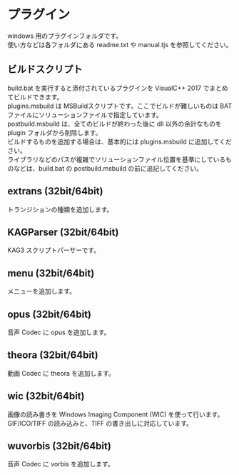 # プラグイン
windows 用のプラグインフォルダです。  
使い方などは各フォルダにある readme.txt や manual.tjs を参照してください。

## ビルドスクリプト
build.bat を実行すると添付されているプラグインを VisualC++ 2017 でまとめてビルドできます。  
plugins.msbuild は MSBuildスクリプトです。ここでビルドが難しいものは BAT ファイルにソリューションファイルで指定しています。  
postbuild.msbuild は、全てのビルドが終わった後に dll 以外の余計なものを plugin フォルダから削除します。  
ビルドするものを追加する場合は、基本的には plugins.msbuild に追加してください。  
ライブラリなどのパスが複雑でソリューションファイル位置を基準にしているものなどは、build.bat の postbuild.msbuild の前に追記してください。  

## extrans (32bit/64bit)
トランジションの種類を追加します。

## KAGParser (32bit/64bit)
KAG3 スクリプトパーサーです。

## menu (32bit/64bit)
メニューを追加します。

## opus (32bit/64bit)
音声 Codec に opus を追加します。

## theora (32bit/64bit)
動画 Codec に theora を追加します。

## wic (32bit/64bit)
画像の読み書きを Windows Imaging Component (WIC) を使って行います。
GIF/ICO/TIFF の読み込みと、TIFF の書き出しに対応しています。

## wuvorbis (32bit/64bit)
音声 Codec に vorbis を追加します。

